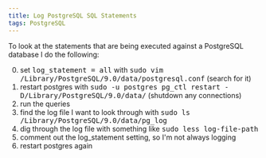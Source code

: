 ```yaml
---
title: Log PostgreSQL SQL Statements
tags: PostgreSQL
---
```


To look at the statements that are being executed against a PostgreSQL database I do the following:

0. set <tt>log_statement = all</tt> with <tt>sudo vim /Library/PostgreSQL/9.0/data/postgresql.conf</tt> (search for it)
0. restart postgres with <tt>sudo -u postgres pg_ctl restart -D/Library/PostgreSQL/9.0/data/</tt> (shutdown any connections)
0. run the queries
0. find the log file I want to look through with <tt>sudo ls /Library/PostgreSQL/9.0/data/pg_log</tt>
0. dig through the log file with something like <tt>sudo less log-file-path</tt>
0. comment out the log_statement setting, so I'm not always logging
0. restart postgres again

